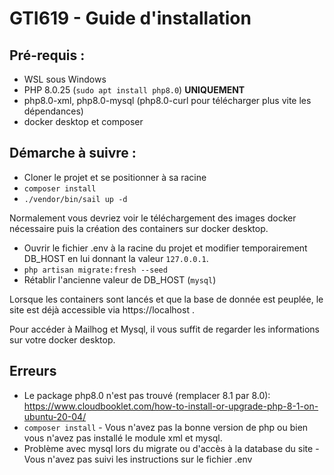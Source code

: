 # GTI619 - Guide d'installation

## Pré-requis : 
- WSL sous Windows
- PHP 8.0.25 (<code>sudo apt install php8.0</code>) <b>UNIQUEMENT</b>
- php8.0-xml, php8.0-mysql (php8.0-curl pour télécharger plus vite les dépendances)
- docker desktop et composer

## Démarche à suivre :
- Cloner le projet et se positionner à sa racine
- `composer install`
- `./vendor/bin/sail up -d`

Normalement vous devriez voir le téléchargement des images docker nécessaire puis la création des containers
sur docker desktop.

- Ouvrir le fichier .env à la racine du projet et modifier temporairement DB_HOST en lui donnant la valeur `127.0.0.1`.
- `php artisan migrate:fresh --seed`
- Rétablir l'ancienne valeur de DB_HOST (`mysql`)

Lorsque les containers sont lancés et que la base de donnée est peuplée,  le site est déjà accessible via https://localhost .

Pour accéder à Mailhog et Mysql, il vous suffit de regarder les informations sur votre docker desktop.

## Erreurs
- Le package php8.0 n'est pas trouvé (remplacer 8.1 par 8.0): https://www.cloudbooklet.com/how-to-install-or-upgrade-php-8-1-on-ubuntu-20-04/
- `composer install` - Vous n'avez pas la bonne version de php ou bien vous n'avez pas installé le module xml et mysql.
- Problème avec mysql lors du migrate ou d'accès à la database du site - Vous n'avez pas suivi les instructions sur le fichier .env
